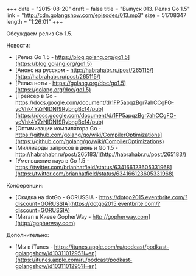 +++
date = "2015-08-20"
draft = false
title = "Выпуск 013. Релиз Go 1.5"
link = "http://cdn.golangshow.com/episodes/013.mp3"
size = 51708347
length = "1:26:01"
+++

Обсуждаем релиз Go 1.5.


Новости:

* [Релиз Go 1.5 - https://blog.golang.org/go1.5](https://blog.golang.org/go1.5)
* [Анонс на русском - http://habrahabr.ru/post/265115/](http://habrahabr.ru/post/265115/)
* [Релиз ноты - https://golang.org/doc/go1.5](https://golang.org/doc/go1.5)
* [Трейсер в Go - https://docs.google.com/document/d/1FP5apqzBgr7ahCCgFO-yoVhk4YZrNIDNf9RybngBc14/pub](https://docs.google.com/document/d/1FP5apqzBgr7ahCCgFO-yoVhk4YZrNIDNf9RybngBc14/pub)
* [Оптимизации компилятора Go - https://github.com/golang/go/wiki/CompilerOptimizations](https://github.com/golang/go/wiki/CompilerOptimizations)
* [Миллиарды запросов в день и Go 1.5 - http://habrahabr.ru/post/265183/](http://habrahabr.ru/post/265183/)
* [Уменьшение пауз в Go 1.5 - https://twitter.com/brianhatfield/status/634166123605331968](https://twitter.com/brianhatfield/status/634166123605331968)

Конференции:

* [Скидка на dotGo - GORUSSIA - https://dotgo2015.eventbrite.com/?discount=GORUSSIA](https://dotgo2015.eventbrite.com/?discount=GORUSSIA)
* [Митап в Киеве GopherWay - http://gopherway.com](http://gopherway.com)

Дополнительно:

* [Мы в iTunes - https://itunes.apple.com/ru/podcast/podkast-golangshow/id1031101295?l=en](https://itunes.apple.com/ru/podcast/podkast-golangshow/id1031101295?l=en)


